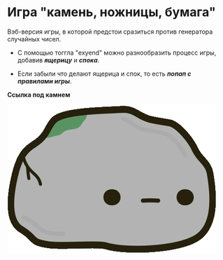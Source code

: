
# __Игра "камень, ножницы, бумага"__

Вэб-версия игры, в которой предстои сразиться против генератора случайных чисел.

- С помощью тоггла "exyend" можно разнообразить процесс игры, добавив ***ящерицу*** и ***спока***.

- Если забыли что делают ящерица и спок, то есть ***попап с правилами игры***.




 __Ссылка под камнем__

[![](./images/icon.png)](https://nameless501.github.io/rock_paper_scissors/)
